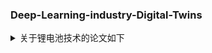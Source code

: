 ### Deep-Learning-industry-Digital-Twins
<details><summary>关于锂电池技术的论文如下</summary>
<p>
1. [模型与数据双驱动的锂电池状态精准估计_陈清炀.pdf](https://github.com/jxustvr/Deep-Learning-industry-Digital-Twins/files/9900606/_.pdf)
  - 2.[锂离子电池状态估计机器学习方法综述_谢奕展.pdf](https://github.com/jxustvr/Deep-Learning-industry-Digital-Twins/files/9900614/_.pdf)
  - 3.[基于LSTM的锂电池储能装置SOC与SOH联合预测_刘运鑫.pdf](https://github.com/jxustvr/Deep-Learning-industry-Digital-Twins/files/9900615/LSTM.SOC.SOH._.pdf)


</p>
</details>
